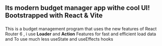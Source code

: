
## Its modern budget manager app withe cool UI! Bootstrapped with React & Vite

###
This is a budget management program that uses the new features of React Router 6 , i use __Loader__ and __Action__ Features for fast and efficient load data and To use much less  useState and useEffects hooks
